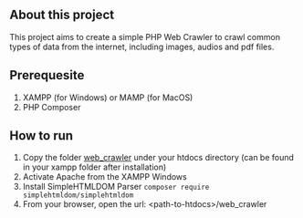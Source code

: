 ## About this project
This project aims to create a simple PHP Web Crawler to crawl common types of data from the internet, including images, audios and pdf files.

## Prerequesite
1. XAMPP (for Windows) or MAMP (for MacOS)
2. PHP Composer

## How to run
1. Copy the folder [web_crawler](web_crawler) under your htdocs directory (can be found in your xampp folder after installation)
2. Activate Apache from the XAMPP Windows
3. Install SimpleHTMLDOM Parser
```composer require simplehtmldom/simplehtmldom```
4. From your browser, open the url: \<path-to-htdocs\>/web_crawler
